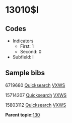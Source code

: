 # 13010$l

## Codes

-   Indicators
    -   First: 1
    -   Second: 0
-   Subfield: l

## Sample bibs

6719680 [Quicksearch](https://search.library.yale.edu/catalog/6719680) [VXWS](http://prodorbis.library.yale.edu:7014/vxws/GetHoldingsService?bibId=6719680)

15714207 [Quicksearch](https://search.library.yale.edu/catalog/15714207) [VXWS](http://prodorbis.library.yale.edu:7014/vxws/GetHoldingsService?bibId=15714207)

15803112 [Quicksearch](https://search.library.yale.edu/catalog/15803112) [VXWS](http://prodorbis.library.yale.edu:7014/vxws/GetHoldingsService?bibId=15803112)

**Parent topic:**[130](../../tags/130/130.md)

